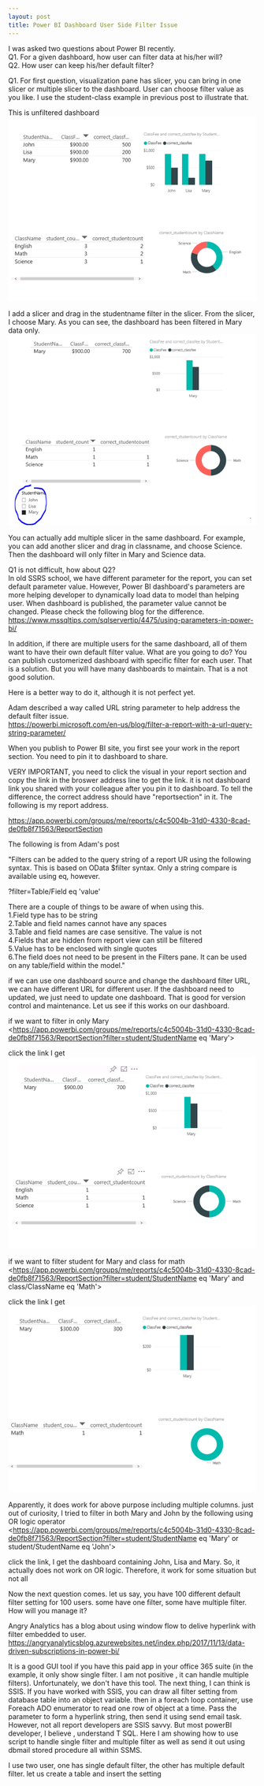 ```yaml
---
layout: post
title: Power BI Dashboard User Side Filter Issue
---
```


I was asked two questions about Power BI recently.    
Q1.  For a given dashboard, how user can filter data at his/her will?  
Q2. How user can keep his/her default filter?  

Q1. For first question, visualization pane has slicer, you can bring in one slicer or multiple slicer to the dashboard. User can choose filter value as you like. I use the student-class example in previous post to illustrate that.

This is unfiltered dashboard  
<img src="/images/blog19/unfiltered.PNG">  

I add a slicer and drag in the studentname filter in the slicer. From the slicer, I choose Mary. As you can see, the dashboard has been filtered in Mary data only.   
<img src="/images/blog19/add_slice.PNG">  

You can actually add multiple slicer in the same dashboard. For example, you can add another slicer and drag in classname,  and choose Science. Then the dashboard will only filter in Mary and Science data.  

Q1 is not difficult, how about Q2?   
In old SSRS school, we have different parameter for the report, you can set default parameter value. However, Power BI dashboard's parameters are more helping developer to dynamically load data to model than helping user. When dashboard is published, the parameter value cannot be changed. Please check the following blog for the difference.    
<https://www.mssqltips.com/sqlservertip/4475/using-parameters-in-power-bi/>

In addition, if there are multiple users for the same dashboard, all of them want to have their own default filter value. What are you going to do? 
You can publish customerized dashboard with specific filter for each user.  That is a solution.  But you will have many dashboards to maintain. That is a not good solution. 

Here is a better way to do it, although it is not perfect yet. 

Adam described a way called URL string parameter to help address the default filter issue.  
<https://powerbi.microsoft.com/en-us/blog/filter-a-report-with-a-url-query-string-parameter/>  

When you publish to Power BI site, you first see your work in the report section. You need to pin it to dashboard to share.  

VERY IMPORTANT, you need to click the visual in your report section and copy the link in the broswer address line to get the link. it is not dashboard link you shared with your colleague after you pin it to dashboard. To tell the difference, the correct address should have "reportsection" in it. The following is my report address.  

<https://app.powerbi.com/groups/me/reports/c4c5004b-31d0-4330-8cad-de0fb8f71563/ReportSection>

The following is from Adam's post

"Filters can be added to the query string of a report UR using the following syntax. This is based on OData $filter syntax. Only a string compare is available using eq, however.

?filter=Table/Field eq 'value'
  
There are a couple of things to be aware of when using this.  
1.Field type has to be string  
2.Table and field names cannot have any spaces  
3.Table and field names are case sensitive. The value is not  
4.Fields that are hidden from report view can still be filtered  
5.Value has to be enclosed with single quotes  
6.The field does not need to be present in the Filters pane. It can be used on any table/field within the model."  

if we can use one dashboard source and change the dashboard filter URL, we can have different URL for different user. If the dashboard need to updated, we just need to update one dashboard. That is good for version control and maintenance.  Let us see if this works on our dashboard. 

if we want to filter in only Mary
<https://app.powerbi.com/groups/me/reports/c4c5004b-31d0-4330-8cad-de0fb8f71563/ReportSection?filter=student/StudentName eq 'Mary'>  

click the link I get   
<img src="/images/blog19/filtered.PNG">  

if we want to filter student for Mary and class for math
<https://app.powerbi.com/groups/me/reports/c4c5004b-31d0-4330-8cad-de0fb8f71563/ReportSection?filter=student/StudentName eq 'Mary' and class/ClassName eq 'Math'>  

click the link I get  
<img src="/images/blog19/filterbymultiplecolumn.PNG">   


Apparently, it does work for above purpose including multiple columns. just out of curiosity, I tried to filter in both Mary and John by the following using OR logic operator  
<https://app.powerbi.com/groups/me/reports/c4c5004b-31d0-4330-8cad-de0fb8f71563/ReportSection?filter=student/StudentName eq 'Mary' or student/StudentName eq 'John'>  

click the link, I get the dashboard containing John, Lisa and Mary. So, it actually does not work on OR logic. Therefore, it work for some situation but not all

Now the next question comes. let us say, you have 100 different default filter setting for 100 users. some have one filter, some have multiple filter. How will you manage it?  

Angry Analytics has a blog about using window flow to delive hyperlink with filter embedded to user. 
<https://angryanalyticsblog.azurewebsites.net/index.php/2017/11/13/data-driven-subscriptions-in-power-bi/>  

It is a good GUI tool if you have this paid app in your office 365 suite (in the example, it only show single filter. I am not positive , it can handle multiple filters). Unfortunately, we don't have this tool. The next thing, I can think is SSIS. If you have worked with SSIS, you can draw all filter setting from database table into an object variable. then in a foreach loop container, use Foreach ADO enumerator to read one row of object at a time. Pass the parameter to form a hyperlink string, then send it using send email task. However, not all report developers are SSIS savvy. But most powerBI developer, I believe , understand T SQL.  Here I am showing how to use script to handle single filter and multiple filter as well as send it out using dbmail stored procedure all within SSMS.

I use two user, one has single default filter, the other has multiple default filter. 
let us create a table and insert the setting

















